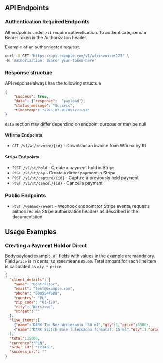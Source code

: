 ## API Endpoints

### Authentication Required Endpoints

All endpoints under `/v1` require authentication. To authenticate, send a Bearer token in the Authorization header.

Example of an authenticated request:

```bash
curl -X GET 'https://api.example.com/v1/wf/invoice/123' \
-H 'Authorization: Bearer your-token-here'
```
### Response structure

API response always has the following structure

```json
{
    "success": true,
    "data": {"response":  "payload"},
    "status_message": "Success",
    "timestamp": "2025-07-01T09:27:19Z"
}
```
`data` section may differ depending on endpoint purpose or may be null

#### Wfirma Endpoints

- `GET /v1/wf/invoice/{id}` - Download an invoice from Wfirma by ID

#### Stripe Endpoints

- `POST /v1/st/hold` - Create a payment hold in Stripe
- `POST /v1/st/pay` - Create a direct payment in Stripe
- `POST /v1/st/capture/{id}` - Capture a previously held payment
- `POST /v1/st/cancel/{id}` - Cancel a payment

### Public Endpoints

- `POST /webhook/event` - Webhook endpoint for Stripe events, requests authorized via Stripe authorization headers as described in the documentation

## Usage Examples

### Creating a Payment Hold or Direct
Body payload example, all fields with values in the example are mandatory.
Field `price` is in cents, so `8500` means `85.00`. Total amount for each line item is calculated as `qty * price`.

```json
{
  "client_details": {
    "name": "Contractor",
    "email": "test@example.com",
    "phone": "0005544688",
    "country": "PL",
    "zip_code": "01-120",
    "city": "Warszawa",
    "street": ""
  },
  "line_items":[
    {"name":"DARK Top Bez Wycierania, 30 ml","qty":1,"price":8500},
    {"name":"DARK Scotch Base (ulepszona formuła), 15 ml","qty":1,"price":6500}
  ],
  "total":15000,
  "currency":"PLN",
  "order_id": "123456",
  "success_url": ""
}
```
